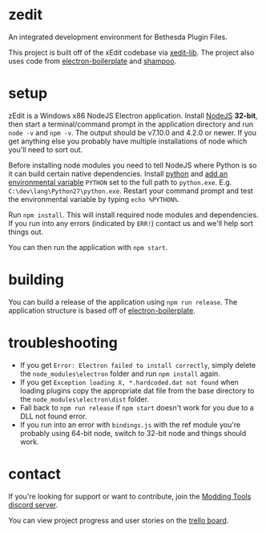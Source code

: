 # zedit

An integrated development environment for Bethesda Plugin Files.

This project is built off of the xEdit codebase via [xedit-lib](/matortheeternal/xedit-lib).  The project also uses code from [electron-boilerplate](/swacz/electron-boilerplate) and [shampoo](/matortheeternal/shampoo).

# setup
zEdit is a Windows x86 NodeJS Electron application.  Install [NodeJS](https://nodejs.org/en/download/current/) **32-bit**, then start a terminal/command prompt in the application directory and run `node -v` and `npm -v`.  The output should be v7.10.0 and 4.2.0 or newer.  If you get anything else you probably have multiple installations of node which you'll need to sort out.  

Before installing node modules you need to tell NodeJS where Python is so it can build certain native dependencies.  Install [python](https://www.python.org/downloads/windows/) and [add an environmental variable](https://kb.wisc.edu/cae/page.php?id=24500) `PYTHON` set to the full path to `python.exe`.  E.g. `C:\dev\lang\Python27\python.exe`.  Restart your command prompt and test the environmental variable by typing `echo %PYTHON%`.

Run `npm install`.  This will install required node modules and dependencies.  If you run into any errors (indicated by `ERR!`) contact us and we'll help sort things out.

You can then run the application with `npm start`.  

# building
You can build a release of the application using `npm run release`.  The application structure is based off of [electron-boilerplate](https://github.com/szwacz/electron-boilerplate).  

# troubleshooting
- If you get `Error: Electron failed to install correctly`, simply delete the `node_modules\electron` folder and run `npm install` again.  
- If you get `Exception loading X, *.hardcoded.dat not found` when loading plugins copy the appropriate dat file from the base directory to the `node_modules\electron\dist` folder.
- Fall back to `npm run release` if `npm start` doesn't work for you due to a DLL not found error.
- If you run into an error with `bindings.js` with the ref module you're probably using 64-bit node, switch to 32-bit node and things should work.

# contact
If you're looking for support or want to contribute, join the [Modding Tools discord server](https://discord.gg/GUfRdpT).

You can view project progress and user stories on the [trello board](https://trello.com/b/CPX0FReQ/shampoo-plugin-cleaner).

